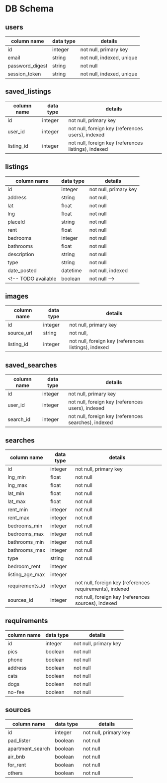 # DB Schema

## users
column name     | data type | details
----------------|-----------|-----------------------
id              | integer   | not null, primary key
email           | string    | not null, indexed, unique
password_digest | string    | not null
session_token   | string    | not null, indexed, unique

## saved_listings
column name     | data type | details
----------------|-----------|-----------------------
id              | integer   | not null, primary key
user_id         | integer   | not null, foreign key (references users), indexed
listing_id      | integer   | not null, foreign key (references listings), indexed

## listings
column name     | data type | details
----------------|-----------|-----------------------
id              | integer   | not null, primary key
address         | string    | not null,
lat             | float     | not null
lng             | float     | not null
placeId         | string    | not null
rent            | float     | not null
bedrooms        | integer   | not null
bathrooms       | float     | not null
description     | string    | not null
type            | string    | not null
date_posted     | datetime  | not null, indexed
<!-- TODO available       | boolean   | not null -->

## images
column name     | data type | details
----------------|-----------|-----------------------
id              | integer   | not null, primary key
source_url      | string    | not null,
listing_id      | integer   | not null, foreign key (references listings), indexed


## saved_searches
column name     | data type | details
----------------|-----------|-----------------------
id              | integer   | not null, primary key
user_id         | integer   | not null, foreign key (references users), indexed
search_id      | integer   | not null, foreign key (references searches), indexed


## searches
column name     | data type | details
----------------|-----------|-----------------------
id              | integer   | not null, primary key
lng_min         | float     | not null
lng_max         | float     | not null
lat_min         | float     | not null
lat_max         | float     | not null
rent_min        | integer   | not null
rent_max        | integer   | not null
bedrooms_min    | integer   | not null
bedrooms_max    | integer   | not null
bathrooms_min   | integer   | not null
bathrooms_max   | integer   | not null
type            | string    | not null
bedroom_rent    | integer   |
listing_age_max | integer   |
requirements_id | integer   | not null, foreign key (references requirements), indexed
sources_id      | integer   | not null, foreign key (references sources), indexed

## requirements
column name     | data type | details
----------------|-----------|-----------------------
id              | integer   | not null, primary key
pics            | boolean   | not null
phone           | boolean   | not null
address         | boolean   | not null
cats            | boolean   | not null
dogs            | boolean   | not null
no-fee          | boolean   | not null


## sources
column name     | data type | details
----------------|-----------|-----------------------
id              | integer   | not null, primary key
pad_lister      | boolean   | not null
apartment_search | boolean   | not null
air_bnb          | boolean   | not null
for_rent        | boolean   | not null
others          | boolean   | not null
